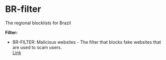 # BR-filter
The regional blocklists for Brazil

**Filter:**
* BR-FILTER: Malicious websites - The filter that blocks fake websites that are used to scam users.<br>
  [Link](https://raw.githubusercontent.com/eduardoaddad/BR-filter/main/Brazil.malicious.domains.txt)
